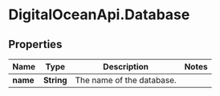 # DigitalOceanApi.Database

## Properties
Name | Type | Description | Notes
------------ | ------------- | ------------- | -------------
**name** | **String** | The name of the database. | 
